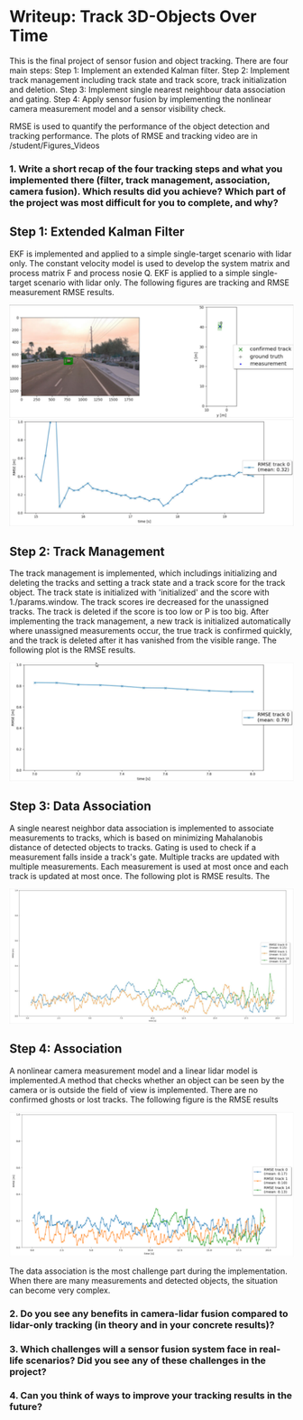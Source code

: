 # Writeup: Track 3D-Objects Over Time

This is the final project of sensor fusion and object tracking. There are four main steps: Step 1: Implement an extended Kalman filter. Step 2: Implement track management including track state and track score, track initialization and deletion. Step 3: Implement single nearest neighbour data association and gating. Step 4: Apply sensor fusion by implementing the nonlinear camera measurement model and a sensor visibility check.

RMSE is used to quantify the performance of the object detection and tracking performance. The plots of RMSE and tracking video are in /student/Figures_Videos

### 1. Write a short recap of the four tracking steps and what you implemented there (filter, track management, association, camera fusion). Which results did you achieve? Which part of the project was most difficult for you to complete, and why?

## Step 1: Extended Kalman Filter

EKF is implemented and applied to a simple single-target scenario with lidar only. The constant velocity model is used to develop the system matrix and process matrix F and process nosie Q. EKF is applied to a simple single-target scenario with lidar only. The following figures are tracking and RMSE measurement RMSE results. 

![image](student/Figures_Videos/EKF1.png)
![image](student/Figures_Videos/RMSE_Measurement.png)

## Step 2: Track Management
The track management is implemented, which includings initializing and deleting the tracks and setting a track state and a track score for the track object. The track state is initialized with 'initialized' and the score with 1./params.window. The track scores ire decreased for the unassigned tracks. The track is deleted if the score is too low or P is too big. After implementing the track management, a new track is initialized automatically where unassigned measurements occur, the true track is confirmed quickly, and the track is deleted after it has vanished from the visible range. The following plot is the RMSE results.

![image](student/Figures_Videos/RMSE_TrackManagement.png)

## Step 3: Data Association
A single nearest neighbor data association is implemented to associate measurements to tracks, which is based on minimizing Mahalanobis distance of detected objects to tracks. Gating is used to check if a measurement falls inside a track's gate. Multiple tracks are updated with multiple measurements. Each measurement is used at most once and each track is updated at most once. The following plot is RMSE results. The 

![image](student/Figures_Videos/RMSE_Association.png)

## Step 4: Association
A nonlinear camera measurement model and a linear lidar model is implemented.A method that checks whether an object can be seen by the camera or is outside the field of view is implemented. There are no confirmed ghosts or lost tracks. The following figure is the RMSE results

![image](student/Figures_Videos/RMSE_Fusion.png)

The data association is the most challenge part during the implementation. When there are many measurements and detected objects, the situation can become very complex. 

### 2. Do you see any benefits in camera-lidar fusion compared to lidar-only tracking (in theory and in your concrete results)? 


### 3. Which challenges will a sensor fusion system face in real-life scenarios? Did you see any of these challenges in the project?


### 4. Can you think of ways to improve your tracking results in the future?

